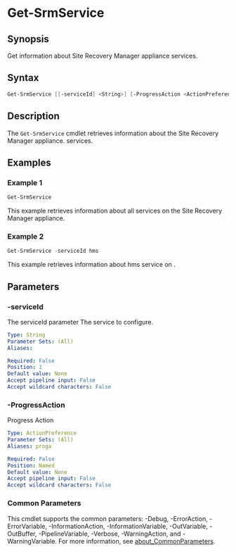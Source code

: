 # Get-SrmService

## Synopsis

Get information about Site Recovery Manager appliance services.

## Syntax

```powershell
Get-SrmService [[-serviceId] <String>] [-ProgressAction <ActionPreference>] [<CommonParameters>]
```

## Description

The `Get-SrmService` cmdlet retrieves information about the Site Recovery Manager appliance. services.

## Examples

### Example 1

```powershell
Get-SrmService
```

This example retrieves information about all services on the Site Recovery Manager appliance.

### Example 2

```powershell
Get-SrmService -serviceId hms
```

This example retrieves information about hms service on .

## Parameters

### -serviceId

The serviceId parameter The service to configure.

```yaml
Type: String
Parameter Sets: (All)
Aliases:

Required: False
Position: 1
Default value: None
Accept pipeline input: False
Accept wildcard characters: False
```

### -ProgressAction

Progress Action

```yaml
Type: ActionPreference
Parameter Sets: (All)
Aliases: proga

Required: False
Position: Named
Default value: None
Accept pipeline input: False
Accept wildcard characters: False
```

### Common Parameters

This cmdlet supports the common parameters: -Debug, -ErrorAction, -ErrorVariable, -InformationAction, -InformationVariable, -OutVariable, -OutBuffer, -PipelineVariable, -Verbose, -WarningAction, and -WarningVariable. For more information, see [about_CommonParameters](http://go.microsoft.com/fwlink/?LinkID=113216).
